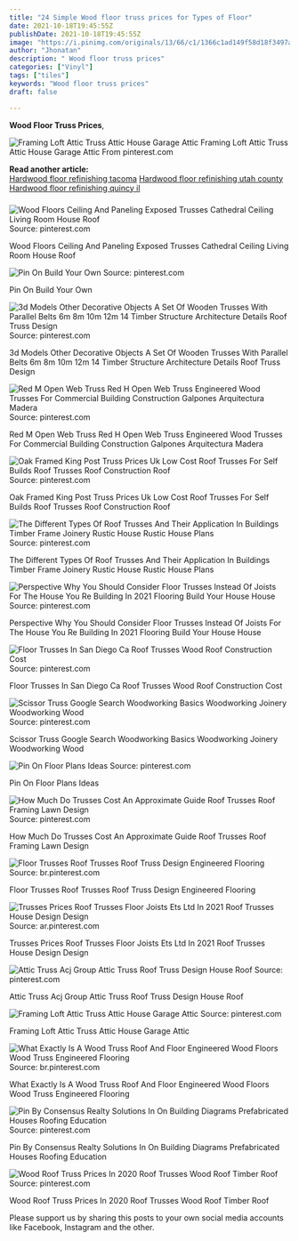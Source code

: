 ```yaml
---
title: "24 Simple Wood floor truss prices for Types of Floor"
date: 2021-10-18T19:45:55Z
publishDate: 2021-10-18T19:45:55Z
image: "https://i.pinimg.com/originals/13/66/c1/1366c1ad149f58d18f3497ade8cf1fcc.jpg"
author: "Jhonatan"
description: " Wood floor truss prices"
categories: ["Vinyl"]
tags: ["tiles"]
keywords: "Wood floor truss prices"
draft: false

---
```

<!-- Head tag Code -->
**Wood Floor Truss Prices**, 

![Framing Loft Attic Truss Attic House Garage Attic](https://i.pinimg.com/originals/44/b4/1d/44b41d6ca5e3fae3ab6910ec6a786fdf.jpg "Framing Loft Attic Truss Attic House Garage Attic")
Framing Loft Attic Truss Attic House Garage Attic From pinterest.com

**Read another article:**  
[Hardwood floor refinishing tacoma](/hardwood-floor-refinishing-tacoma/)
[Hardwood floor refinishing utah county](/hardwood-floor-refinishing-utah-county/)
[Hardwood floor refinishing quincy il](/hardwood-floor-refinishing-quincy-il/)




### 

 


![Wood Floors Ceiling And Paneling Exposed Trusses Cathedral Ceiling Living Room House Roof](https://i.pinimg.com/originals/86/17/02/861702099bd0dbc00be5f35042f7550a.jpg "Wood Floors Ceiling And Paneling Exposed Trusses Cathedral Ceiling Living Room House Roof")
Source: pinterest.com

Wood Floors Ceiling And Paneling Exposed Trusses Cathedral Ceiling Living Room House Roof  

![Pin On Build Your Own](https://i.pinimg.com/originals/34/2c/59/342c5950102e86b4902d8b9ac03782c4.jpg "Pin On Build Your Own")
Source: pinterest.com

Pin On Build Your Own  

![3d Models Other Decorative Objects A Set Of Wooden Trusses With Parallel Belts 6m 8m 10m 12m 14 Timber Structure Architecture Details Roof Truss Design](https://i.pinimg.com/736x/e0/e1/97/e0e19785cabe285313af54f50ff4efaf.jpg "3d Models Other Decorative Objects A Set Of Wooden Trusses With Parallel Belts 6m 8m 10m 12m 14 Timber Structure Architecture Details Roof Truss Design")
Source: pinterest.com

3d Models Other Decorative Objects A Set Of Wooden Trusses With Parallel Belts 6m 8m 10m 12m 14 Timber Structure Architecture Details Roof Truss Design  

![Red M Open Web Truss Red H Open Web Truss Engineered Wood Trusses For Commercial Building Construction Galpones Arquitectura Madera](https://i.pinimg.com/originals/53/fe/20/53fe20fe367504cd5ea31f4502ff3d8d.jpg "Red M Open Web Truss Red H Open Web Truss Engineered Wood Trusses For Commercial Building Construction Galpones Arquitectura Madera")
Source: pinterest.com

Red M Open Web Truss Red H Open Web Truss Engineered Wood Trusses For Commercial Building Construction Galpones Arquitectura Madera  

![Oak Framed King Post Truss Prices Uk Low Cost Roof Trusses For Self Builds Roof Trusses Roof Construction Roof](https://i.pinimg.com/originals/ea/ee/ea/eaeeea56b854e906ed0e8e1182816c25.jpg "Oak Framed King Post Truss Prices Uk Low Cost Roof Trusses For Self Builds Roof Trusses Roof Construction Roof")
Source: pinterest.com

Oak Framed King Post Truss Prices Uk Low Cost Roof Trusses For Self Builds Roof Trusses Roof Construction Roof  

![The Different Types Of Roof Trusses And Their Application In Buildings Timber Frame Joinery Rustic House Rustic House Plans](https://i.pinimg.com/564x/cd/0a/75/cd0a75d2aa4c3d28689030616480a87a--roof-trusses-different-types-of.jpg "The Different Types Of Roof Trusses And Their Application In Buildings Timber Frame Joinery Rustic House Rustic House Plans")
Source: pinterest.com

The Different Types Of Roof Trusses And Their Application In Buildings Timber Frame Joinery Rustic House Rustic House Plans  

![Perspective Why You Should Consider Floor Trusses Instead Of Joists For The House You Re Building In 2021 Flooring Build Your House House](https://i.pinimg.com/originals/bf/20/55/bf2055da531a595a7cb4ea08cf8609c0.jpg "Perspective Why You Should Consider Floor Trusses Instead Of Joists For The House You Re Building In 2021 Flooring Build Your House House")
Source: pinterest.com

Perspective Why You Should Consider Floor Trusses Instead Of Joists For The House You Re Building In 2021 Flooring Build Your House House  

![Floor Trusses In San Diego Ca Roof Trusses Wood Roof Construction Cost](https://i.pinimg.com/736x/e1/b4/49/e1b44990cbc1015ae9d34517c107985d.jpg "Floor Trusses In San Diego Ca Roof Trusses Wood Roof Construction Cost")
Source: pinterest.com

Floor Trusses In San Diego Ca Roof Trusses Wood Roof Construction Cost  

![Scissor Truss Google Search Woodworking Basics Woodworking Joinery Woodworking Wood](https://i.pinimg.com/originals/7b/7b/9a/7b7b9a134ea345d5b99ea000ece9a549.jpg "Scissor Truss Google Search Woodworking Basics Woodworking Joinery Woodworking Wood")
Source: pinterest.com

Scissor Truss Google Search Woodworking Basics Woodworking Joinery Woodworking Wood  

![Pin On Floor Plans Ideas](https://i.pinimg.com/originals/a9/a7/16/a9a716cf8610ae30ad3f950b7b79eb8e.jpg "Pin On Floor Plans Ideas")
Source: pinterest.com

Pin On Floor Plans Ideas  

![How Much Do Trusses Cost An Approximate Guide Roof Trusses Roof Framing Lawn Design](https://i.pinimg.com/736x/45/6b/f7/456bf7a176af989854e985824ac5e5e1.jpg "How Much Do Trusses Cost An Approximate Guide Roof Trusses Roof Framing Lawn Design")
Source: pinterest.com

How Much Do Trusses Cost An Approximate Guide Roof Trusses Roof Framing Lawn Design  

![Floor Trusses Roof Trusses Roof Truss Design Engineered Flooring](https://i.pinimg.com/originals/a2/d7/7a/a2d77a587a5577e8f713e0131fbc141c.jpg "Floor Trusses Roof Trusses Roof Truss Design Engineered Flooring")
Source: br.pinterest.com

Floor Trusses Roof Trusses Roof Truss Design Engineered Flooring  

![Trusses Prices Roof Trusses Floor Joists Ets Ltd In 2021 Roof Trusses House Design Design](https://i.pinimg.com/474x/63/9e/4d/639e4d70948cfccf2395eb553279bb72.jpg "Trusses Prices Roof Trusses Floor Joists Ets Ltd In 2021 Roof Trusses House Design Design")
Source: ar.pinterest.com

Trusses Prices Roof Trusses Floor Joists Ets Ltd In 2021 Roof Trusses House Design Design  

![Attic Truss Acj Group Attic Truss Roof Truss Design House Roof](https://i.pinimg.com/originals/3f/97/25/3f97259ed5f1c7041442b544702cbdc6.jpg "Attic Truss Acj Group Attic Truss Roof Truss Design House Roof")
Source: pinterest.com

Attic Truss Acj Group Attic Truss Roof Truss Design House Roof  

![Framing Loft Attic Truss Attic House Garage Attic](https://i.pinimg.com/originals/44/b4/1d/44b41d6ca5e3fae3ab6910ec6a786fdf.jpg "Framing Loft Attic Truss Attic House Garage Attic")
Source: pinterest.com

Framing Loft Attic Truss Attic House Garage Attic  

![What Exactly Is A Wood Truss Roof And Floor Engineered Wood Floors Wood Truss Engineered Flooring](https://i.pinimg.com/originals/72/db/df/72dbdf57baafbb855f55e1b1df89102f.jpg "What Exactly Is A Wood Truss Roof And Floor Engineered Wood Floors Wood Truss Engineered Flooring")
Source: br.pinterest.com

What Exactly Is A Wood Truss Roof And Floor Engineered Wood Floors Wood Truss Engineered Flooring  

![Pin By Consensus Realty Solutions In On Building Diagrams Prefabricated Houses Roofing Education](https://i.pinimg.com/originals/b1/78/80/b178807df35e8f2db9783df6f195c0c8.jpg "Pin By Consensus Realty Solutions In On Building Diagrams Prefabricated Houses Roofing Education")
Source: pinterest.com

Pin By Consensus Realty Solutions In On Building Diagrams Prefabricated Houses Roofing Education  

![Wood Roof Truss Prices In 2020 Roof Trusses Wood Roof Timber Roof](https://i.pinimg.com/originals/13/66/c1/1366c1ad149f58d18f3497ade8cf1fcc.jpg "Wood Roof Truss Prices In 2020 Roof Trusses Wood Roof Timber Roof")
Source: pinterest.com

Wood Roof Truss Prices In 2020 Roof Trusses Wood Roof Timber Roof  

Please support us by sharing this posts to your own social media accounts like Facebook, Instagram and the other.

